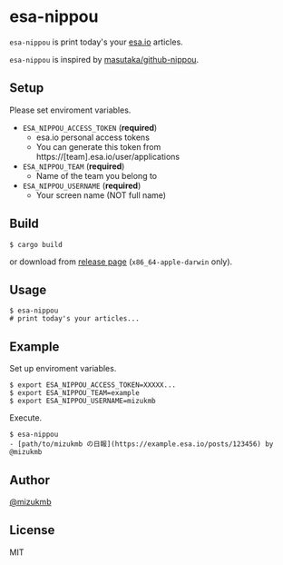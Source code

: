 # esa-nippou

`esa-nippou` is print today's your [esa.io](https://esa.io) articles.

`esa-nippou` is inspired by [masutaka/github-nippou](https://github.com/masutaka/github-nippou).

## Setup

Please set enviroment variables.

- `ESA_NIPPOU_ACCESS_TOKEN` (**required**)
  - esa.io personal access tokens
  - You can generate this token from https://[team].esa.io/user/applications
- `ESA_NIPPOU_TEAM` (**required**)
  - Name of the team you belong to
- `ESA_NIPPOU_USERNAME` (**required**)
  - Your screen name (NOT full name)

## Build

```console
$ cargo build
```

or download from [release page](https://github.com/mizukmb/esa-nippou/releases) (`x86_64-apple-darwin` only).

## Usage

```console
$ esa-nippou
# print today's your articles...
```

## Example

Set up enviroment variables.

```console
$ export ESA_NIPPOU_ACCESS_TOKEN=XXXXX...
$ export ESA_NIPPOU_TEAM=example
$ export ESA_NIPPOU_USERNAME=mizukmb
```

Execute.

```console
$ esa-nippou
- [path/to/mizukmb の日報](https://example.esa.io/posts/123456) by @mizukmb
```

## Author

[@mizukmb](https://twitter.com/mizukmb)

## License

MIT
